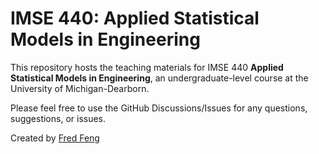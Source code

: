 # IMSE 440: Applied Statistical Models in Engineering

This repository hosts the teaching materials for IMSE 440 **Applied Statistical Models in Engineering**, 
an undergraduate-level course at the University of Michigan-Dearborn.

Please feel free to use the GitHub Discussions/Issues for any questions, suggestions, or issues.


Created by [Fred Feng](http://umich.edu/~fredfeng/)